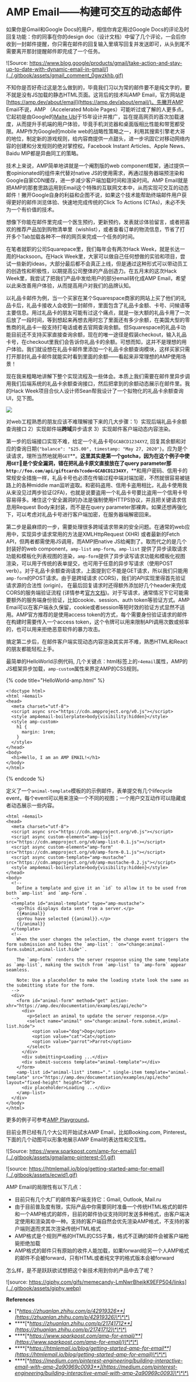 # AMP Email——构建可交互的动态邮件

如果你是Gmail和Google Docs的用户，相信你肯定用过Google Docs的评论及时回复功能：你的同事在你的design doc（设计文档）中留了几个评论，一会后你收到一封邮件提醒，你只需在邮件的回复输入里填写回复并发送即可，从头到尾不需要离开那封提醒邮件即完成了一个任务。

![Source: https://www.blog.google/products/gmail/take-action-and-stay-up-to-date-with-dynamic-email-in-gmail/](../.gitbook/assets/gmail_comment_0gwzkhb.gif)

不知你是否好奇过这是怎么做到的，毕竟我们习以为常的邮件要不是纯文字的，要不就是没有JS加载的静态HTML页面。这背后的技术叫AMP Email，官方网站是[https://amp.dev/about/email](https://amp.dev/about/email/)。先撇开AMP Email不说，AMP （Accelerated Mobile Pages）可能听过或了解的人更多点。它起初是由Google的[Malte Ubl](https://www.linkedin.com/in/malteubl)于15年设计并推广，旨在提高网页的首次加载速度，从而提升手机端的用户体验，毕竟手机浏览器和桌面版相比性能和带宽都受限。AMP作为Google的mobile web的战略性策略之一，利用其搜索引擎老大哥的地位，制定新的游戏规则，给内容商提供一点甜头，进一步巩固它对移动网络内容的创建和分发规则的绝对掌控权。Facebook Instant Articles、Apple News、Baidu MIP都是异曲同工的策略。

技术上来说，AMP简单地讲就是一个阉割版的web component框架，通过提供一套opinionated的组件来代替对native JS的使用需求，再通过服务器端预渲染和Google自家CDN缓存，进一步减少客户端加载时间和渲染时间。AMP Email就是把AMP的那套思路运用到Email这个特殊的互联网文本中，从而实现可交互的动态邮件！撇开Google自身的利益和企图不说，如果这个技术能帮助终端邮件用户获得更好的邮件浏览体验、快速地完成传统的Click To Actions \(CTAs\)，未必不失为一个有价值的技术。

想像下你能在邮件里完成一个医生预约，更新预约，发表就诊体验留言，或者把喜欢的推荐产品加到购物清单里（wishlist），或者查看订单的物流信息，节省了打开多个Tab加载各种不一样的网页来完成一个任务的时间。

在笔者就职的公司Squarepace里，我们每年会有两次Hack Week，就是长达一周的Hacksoon。在Hack Week里，大家可以做自己任何想做的实验和项目，尝试一些新的ideas，大部分最后都不会真正上线，但是通过这种形式可以带动员工的创造性和积极性，以期提高公司整体的产品创造力。在五月末的这次Hack Week里，我尝试了把我们产品中发给用户的部分email转化成AMP Email，希望以此来改善用户体验，从而提高用户对我们的品牌认知。

以礼品卡邮件为例，当一个买家在某个Squarespace商家的网站上买了他们的礼品卡后，礼品卡接收人会收到一封邮件，里面包含了礼品卡金额、卡号、问候语等主要信息。用过礼品卡的朋友可能有过这个痛点，就是一张大额的礼品卡用了一次后放了一段时间，等到想起来再想去用时忘了里面还有多少余额，在美国大型的零售商的礼品卡一般支持打电话或者去官网查询余额。但Squarespace的礼品卡功能目前还不支持买家直接查询余额，现在的唯一途径是假装checkout，输入礼品卡号，在checkout里我们会告诉你礼品卡的余额。可想而知，这并不是理想的用户体验。我们就设想在礼品卡邮件里添加一个礼品卡余额查询模块，这样买家只需打开那封礼品卡邮件就能实时看到里面的余额——看起来非常理想的AMP使用场景！

现在我来粗略地讲解下整个实现流程及一些体会。本质上我们需要在邮件里异步调用我们后端系统的礼品卡余额查询接口，然后把拿到的余额动态展示在邮件里。我的Hack Week项目合伙人设计师Sean帮我设计了一个拟物化的礼品卡余额查询UI，见下图。

![](../.gitbook/assets/image-2020-06-11-at-7.18.06-pm.png)

对web工程熟悉的朋友应该不难理解接下来的几大步骤：1）实现后端礼品卡余额查询接口 2）实现邮件端**跨域**异步请求 3）实现邮件客户端动态内容渲染。

第一步的后端接口实现不难，给定一个礼品卡号`GCABCD1234XYZ`, 回复其余额和对应的查询日期`{"balance": "$25.00", timestamp: "May 27, 2020"}`。应为是个读请求，理所当然地就用`GET`**。**这里其实是第一个gotcha，因为在这个例子中使用`GET`是个安全漏洞，错在把礼品卡原文直接放在了query parameter那`http://foo.com/api/giftcards?code=GCABCD1234XY`**，**和用户密码、信用卡的常规安全措施一样，礼品卡号也必须在传输过程中端对端加密，不然就很容易被链路上的各种middle man监听盗取。和密码盗用、信用卡盗用相比，礼品卡使用我从来没见过两步验证\(2FA\)，也就是说要盗用一个礼品卡号要比盗用一个信用卡号容易得多。堵住这个安全漏洞的办法是强制使用HTTPS协议，并且把关键请求信息用Request Body来封装，而不是在query parameter那裸奔。如果还想再强化下，可以考虑对礼品卡号进行客户端加密，在服务器端解密回来。

第二步是最麻烦的一步，需要处理很多跨域请求带来的安全问题。在通常的web应用中，实现异步请求常用的方法是XMLHttpRequest \(XHR\) 或者最新的Fetch API，但两者都需使用JS调用，而AMP把native JS给阉割了。取而代之的是几个封装好的web component，`amp-list` `amp-form`。`amp-list` 提供了异步读取请求功能和模板化列表视图的渲染，`amp-form`提供了异步读写请求功能和模板化视图渲染，可以用于传统的表单提交，也可用于任意的异步写请求（使用POST verb）。对于礼品卡余额查询请求，上面提到它不能是GET请求，所以我们只能用`amp-form`的POST请求。由于是跨域请求 \(CORS\)，我们的API实现里得首先验证请求源的合法性 \(origin\)， 在最后回复请求时还得额外添加好几个header来完成CORS的服务端验证流程 \(详情参考[官方文档](https://amp.dev/documentation/guides-and-tutorials/learn/amp-caches-and-cors/amp-cors-requests/)\)。对于写请求，通常情况下它可能需要额外的服务端身份验证，比如cookie、session、auth token等验证方式。AMP Emai可以在客户端永久保留，cookie或者session等短时效的验证方式显然不适用。AMP官方推荐的是使用access token的方式，每个需要身份验证请求的邮件在构建时需要传入一个access token，这个令牌可以用来限制API调用次数或频率的，也可以用来拒绝恶意软件的暴力攻击。

搞定第二步后，在邮件客户端实现动态内容渲染其实并不难，熟悉HTML和React的朋友都能轻松上手。

最简单的HelloWorld示例代码, 几个关键点：html标签上的`⚡4email`属性，AMP的JS框架异步加载，`amp-custom`属性来界定AMP的CSS规则。

{% code title="HelloWorld-amp.html" %}
```markup
<!doctype html>
<html ⚡4email>
<head>
  <meta charset="utf-8">
  <script async src="https://cdn.ampproject.org/v0.js"></script>
  <style amp4email-boilerplate>body{visibility:hidden}</style>
  <style amp-custom>
    h1 {
      margin: 1rem;
    }
  </style>
</head>
<body>
  <h1>Hello, I am an AMP EMAIL!</h1>
</body>
</html>
```
{% endcode %}

定义了一个`animal-template`模板的的示例邮件，表单提交有几个lifecycle event，每个event可以用来渲染一个不同的视图；一个用户交互动作可以隐藏或者动态展示一些内容。

```markup
<html ⚡4email>
<head>
  <meta charset="utf-8">
  <script async src="https://cdn.ampproject.org/v0.js"></script>
  <script async custom-element="amp-list" src="https://cdn.ampproject.org/v0/amp-list-0.1.js"></script>
  <script async custom-element="amp-form" src="https://cdn.ampproject.org/v0/amp-form-0.1.js"></script>
  <script async custom-template="amp-mustache" src="https://cdn.ampproject.org/v0/amp-mustache-0.2.js"></script>
  <style amp4email-boilerplate>body{visibility:hidden}</style>
</head>
<body>
  <!--
    Define a template and give it an `id` to allow it to be used from both `amp-list` and `amp-form`.
  -->
  <template id="animal-template" type="amp-mustache">
    <p>This displays data sent from a server.</p>
    {{#animal}}
    <p>You have selected {{animal}}.</p>
    {{/animal}}
  </template>
  <!--
    When the user changes the selection, the change event triggers the form submission and hides the `amp-list`: `on="change:animal-form.submit,animal-list.hide"`.

    The `amp-form` renders the server response using the same template as `amp-list`, making the switch from `amp-list` to `amp-form` appear seamless.

    Note: Use a placeholder to make the loading state look the same as the submitting state for the form.
  -->
  <div>
    <form id="animal-form" method="get" action-xhr="https://amp.dev/documentation/examples/api/echo">
      <div>
        <p>Select an animal to update the server response.</p>
        <select name="animal" on="change:animal-form.submit,animal-list.hide">
          <option value="dog">Dog</option>
          <option value="cat">Cat</option>
          <option value="parrot">Parrot</option>
        </select>
      </div>
      <div submitting>Loading ...</div>
      <div submit-success template="animal-template"></div>
    </form>
    <amp-list id="animal-list" items="." single-item template="animal-template" src="https://amp.dev/documentation/examples/api/echo" layout="fixed-height" height="50">
      <div placeholder>Loading ...</div>
    </amp-list>
  </div>
</body>
</html>
```

更多的例子可参考[AMP Playground](https://playground.amp.dev/?runtime=amp4email)。

目前业界已经有几个大公司开始试水AMP Email，比如Booking.com, Pinterest。下面的几个动图可以形象地展示AMP Email的表达性和交互性。

![Source: https://www.sparkpost.com/amp-for-email/](../.gitbook/assets/gmailamp-pinterest-01.gif)

![source: https://htmlemail.io/blog/getting-started-amp-for-email](../.gitbook/assets/ecwid1.gif)

AMP Email的局限性有以下几点：

* 目前只有几个大厂的邮件客户端支持它：Gmail, Outlook, Mail.ru
* 由于目前普及度有限，实际产品中你需要同时准备一个传统HTML格式的邮件和一个AMP格式的邮件，目前的邮件协议支持同时发送多种格式，由客户端决定使用和渲染其中一种。支持的客户端自然会优先渲染AMP格式，不支持的客户端则退而求其次渲染传统HTML格式
* AMP格式是个规则严格的HTML的CSS子集，格式不正确的邮件会被客户端枪毙拒绝加载
* AMP格式的邮件只有原始的收件人能加载，如果forward给另一个人AMP格式的邮件不会被forward，只有HTML或者纯文字的格式版本会被forward

怎么样，是不是跃跃欲试想把这个新技术用到你的产品中去了呢？

![source: https://giphy.com/gifs/memecandy-LmNwrBhejkK9EFP504/links](../.gitbook/assets/giphy.webp)

**References**

* [**https://zhuanlan.zhihu.com/p/42919326**](https://zhuanlan.zhihu.com/p/42919326)\*\*\*\*
* \*\*\*\*[**https://zhuanlan.zhihu.com/p/21741712**](https://zhuanlan.zhihu.com/p/21741712)\*\*\*\*
* \*\*\*\*[**https://www.sparkpost.com/amp-for-email/**](https://www.sparkpost.com/amp-for-email/)\*\*\*\*
* \*\*\*\*[**https://htmlemail.io/blog/getting-started-amp-for-email**](https://htmlemail.io/blog/getting-started-amp-for-email)\*\*\*\*
* \*\*\*\*[**https://medium.com/pinterest-engineering/building-interactive-email-with-amp-2a90969c0093**](https://medium.com/pinterest-engineering/building-interactive-email-with-amp-2a90969c0093)\*\*\*\*

